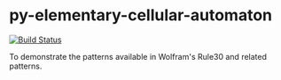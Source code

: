 # py-elementary-cellular-automaton

[![Build Status](https://travis-ci.org/AaronRobson/py-elementary-cellular-automaton.svg?branch=master)](https://travis-ci.org/AaronRobson/py-elementary-cellular-automaton)

To demonstrate the patterns available in Wolfram's Rule30 and related patterns.
